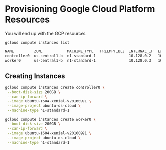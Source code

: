 # Provisioning Google Cloud Platform Resources

You will end up with the GCP resources.

```sh
gcloud compute instances list
```

```sh
NAME         ZONE           MACHINE_TYPE   PREEMPTIBLE  INTERNAL_IP  EXTERNAL_IP      STATUS
controller0  us-central1-b  n1-standard-1               10.128.0.2   104.154.198.183  RUNNING
worker0      us-central1-b  n1-standard-1               10.128.0.3   104.154.203.53   RUNNING
```

## Creating Instances

```sh
gcloud compute instances create controller0 \
 --boot-disk-size 200GB \
 --can-ip-forward \
 --image ubuntu-1604-xenial-v20160921 \
 --image-project ubuntu-os-cloud \
 --machine-type n1-standard-1
```

```sh
gcloud compute instances create worker0 \
 --boot-disk-size 200GB \
 --can-ip-forward \
 --image ubuntu-1604-xenial-v20160921 \
 --image-project ubuntu-os-cloud \
 --machine-type n1-standard-1
```
